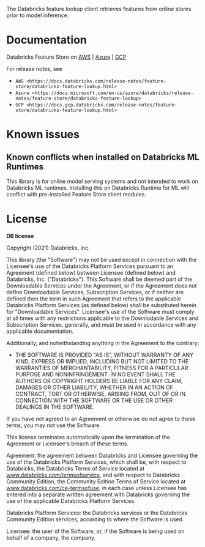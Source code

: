 The Databricks feature lookup client retrieves features from online stores prior to model inference.

# Documentation

Databricks Feature Store on [AWS](https://docs.databricks.com/applications/machine-learning/feature-store/index.html) | [Azure](https://docs.microsoft.com/en-us/azure/databricks/applications/machine-learning/feature-store/) |  [GCP](https://docs.gcp.databricks.com/applications/machine-learning/feature-store/index.html)

For release notes, see
- `AWS <https://docs.databricks.com/release-notes/feature-store/databricks-feature-lookup.html>`
- `Azure <https://docs.microsoft.com/en-us/azure/databricks/release-notes/feature-store/databricks-feature-lookup>`
- `GCP <https://docs.gcp.databricks.com/release-notes/feature-store/databricks-feature-lookup.html>`

# Known issues

## Known conflicts when installed on Databricks ML Runtimes

This library is for online model serving systems and not intended to work on Databricks ML runtimes. Installing this on Databricks Runtime for ML will conflict with pre-installed Feature Store client modules.

# License

**DB license**

Copyright (2021) Databricks, Inc.

This library (the "Software") may not be used except in connection with the Licensee's use of the Databricks Platform Services
pursuant to an Agreement (defined below) between Licensee (defined below) and Databricks, Inc. ("Databricks"). This Software
shall be deemed part of the Downloadable Services under the Agreement, or if the Agreement does not define Downloadable Services,
Subscription Services, or if neither are defined then the term in such Agreement that refers to the applicable Databricks Platform
Services (as defined below) shall be substituted herein for "Downloadable Services". Licensee's use of the Software must comply at
all times with any restrictions applicable to the Downlodable Services and Subscription Services, generally, and must be used in
accordance with any applicable documentation.

Additionally, and notwithstanding anything in the Agreement to the contrary:
* THE SOFTWARE IS PROVIDED "AS IS", WITHOUT WARRANTY OF ANY KIND, EXPRESS OR IMPLIED, INCLUDING BUT NOT LIMITED TO THE WARRANTIES
OF MERCHANTABILITY, FITNESS FOR A PARTICULAR PURPOSE AND NONINFRINGEMENT. IN NO EVENT SHALL THE AUTHORS OR COPYRIGHT HOLDERS BE
LIABLE FOR ANY CLAIM, DAMAGES OR OTHER LIABILITY, WHETHER IN AN ACTION OF CONTRACT, TORT OR OTHERWISE, ARISING FROM, OUT OF OR
IN CONNECTION WITH THE SOFTWARE OR THE USE OR OTHER DEALINGS IN THE SOFTWARE.

If you have not agreed to an Agreement or otherwise do not agree to these terms, you may not use the Software.

This license terminates automatically upon the termination of the Agreement or Licensee's breach of these terms.

Agreement: the agreement between Databricks and Licensee governing the use of the Databricks Platform Services, which shall be, with
respect to Databricks, the Databricks Terms of Service located at www.databricks.com/termsofservice, and with respect to Databricks
Community Edition, the Community Edition Terms of Service located at www.databricks.com/ce-termsofuse, in each case unless Licensee
has entered into a separate written agreement with Databricks governing the use of the applicable Databricks Platform Services.

Databricks Platform Services: the Databricks services or the Databricks Community Edition services, according to where the Software is used.

Licensee: the user of the Software, or, if the Software is being used on behalf of a company, the company.


